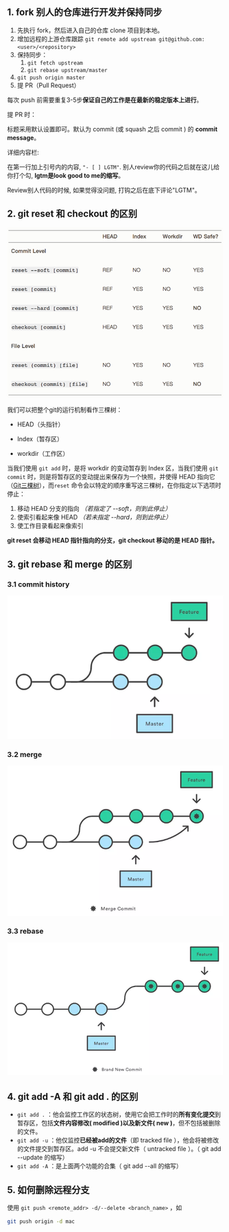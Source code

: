 ## 1. fork 别人的仓库进行开发并保持同步

1. 先执行 fork，然后进入自己的仓库 clone 项目到本地。
2. 增加远程的上游仓库跟踪 `git remote add upstream git@github.com:<user>/<repository>`
3. 保持同步：
    1.  `git fetch upstream`
    2. `git rebase upstream/master`
4. `git push origin master`
5. 提 PR（Pull Request）

每次 push 前需要重复3-5步**保证自己的工作是在最新的稳定版本上进行**。

提 PR 时：

标题采用默认设置即可。默认为 commit (或 squash 之后 commit ) 的 **commit message**。

详细内容栏:

在第一行加上引号内的内容, `"- [ ] LGTM"`. 别人review你的代码之后就在这儿给你打个勾, **lgtm是look good to me的缩写**。

Review别人代码的时候, 如果觉得没问题, 打钩之后在底下评论"LGTM"。



## 2. git reset 和 checkout 的区别

![git_rebase_checkout](../../Resources/git_rebase_checkout.png)

我们可以把整个git的运行机制看作三棵树：

- HEAD（头指针）

- Index（暂存区）

- workdir（工作区）

当我们使用 `git add` 时，是将 workdir 的变动暂存到 Index 区，当我们使用 `git commit` 时，则是将暂存区的变动提出来保存为一个快照，并使得 HEAD 指向它（[Git三棵树](https://git-scm.com/book/zh/v2/Git-工具-重置揭密#r_git_reset)），而`reset` 命令会以特定的顺序重写这三棵树，在你指定以下选项时停止：

1. 移动 HEAD 分支的指向 *（若指定了 --soft，则到此停止）*
2. 使索引看起来像 HEAD *（若未指定 --hard，则到此停止）*
3. 使工作目录看起来像索引



**git reset 会移动 HEAD 指针指向的分支，git checkout 移动的是 HEAD 指针。**



## 3. git rebase 和 merge 的区别

### 3.1 commit history

![commit-history](../../Resources/commit-history.png)

### 3.2 merge

![merge后的](../../Resources/merge.png)

### 3.3 rebase

![rebase](../../Resources/rebase.png)



## 4. git add -A 和 git add . 的区别

- `git add .` ：他会监控工作区的状态树，使用它会把工作时的**所有变化提交**到暂存区，包括**文件内容修改( modified )以及新文件( new )**，但不包括被删除的文件。
- `git add -u` ：他仅监控**已经被add的文件**（即 tracked file ），他会将被修改的文件提交到暂存区。add -u 不会提交新文件（ untracked file ）。（ git add --update 的缩写）
- `git add -A` ：是上面两个功能的合集（ git add --all 的缩写）



## 5. 如何删除远程分支

使用 `git push <remote_addr> -d/--delete <branch_name>` ，如

```bash
git push origin -d mac
```

